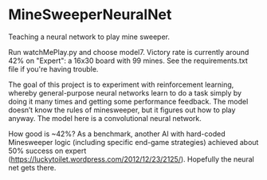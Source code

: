 # MineSweeperNeuralNet
Teaching a neural network to play mine sweeper.

Run watchMePlay.py and choose model7. Victory rate is currently around 42% on "Expert": a 16x30 board with 99 mines. See the requirements.txt file if you're having trouble.

The goal of this project is to experiment with reinforcement learning, whereby general-purpose neural networks learn to do a task simply by doing it many times and getting some performance feedback. The model doesn’t know the rules of minesweeper, but it figures out how to play anyway. The model here is a convolutional neural network.

How good is ~42%? As a benchmark, another AI with hard-coded Minesweeper logic (including specific end-game strategies) achieved about 50% success on expert (https://luckytoilet.wordpress.com/2012/12/23/2125/). Hopefully the neural net gets there.
